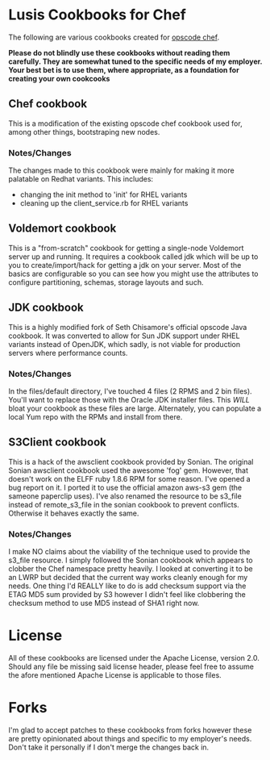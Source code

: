 # Lusis Cookbooks for Chef
The following are various cookbooks created for [opscode chef](http://opscode.com).

**Please do not blindly use these cookbooks without reading them carefully. They are somewhat tuned to the specific needs of my employer. Your best bet is to use them, where appropriate, as a foundation for creating your own cookcooks**

## Chef cookbook
This is a modification of the existing opscode chef cookbook used for, among other things, bootstraping new nodes.

### Notes/Changes
The changes made to this cookbook were mainly for making it more palatable on Redhat variants. This includes:
 * changing the init method to 'init' for RHEL variants
 * cleaning up the client\_service.rb for RHEL variants

## Voldemort cookbook
This is a "from-scratch" cookbook for getting a single-node Voldemort server up and running. It requires a cookbook called jdk which will be up to you to create/import/hack for getting a jdk on your server. Most of the basics are configurable so you can see how you might use the attributes to configure partitioning, schemas, storage layouts and such.

## JDK cookbook
This is a highly modified fork of Seth Chisamore's official opscode Java cookbook. It was converted to allow for Sun JDK support under RHEL variants instead of OpenJDK, which sadly, is not viable for production servers where performance counts.

### Notes/Changes
In the files/default directory, I've touched 4 files (2 RPMS and 2 bin files). You'll want to replace those with the Oracle JDK installer files. This *WILL* bloat your cookbook as these files are large. Alternately, you can populate a local Yum repo with the RPMs and install from there.

## S3Client cookbook
This is a hack of the awsclient cookbook provided by Sonian. The original Sonian awsclient cookbook used the awesome 'fog' gem. However, that doesn't work on the ELFF ruby 1.8.6 RPM for some reason. I've opened a bug report on it. I ported it to use the official amazon aws-s3 gem (the sameone paperclip uses). I've also renamed the resource to be s3\_file instead of remote\_s3\_file in the sonian cookbook to prevent conflicts. Otherwise it behaves exactly the same.

### Notes/Changes
I make NO claims about the viability of the technique used to provide the s3\_file resource. I simply followed the Sonian cookbook which appears to clobber the Chef namespace pretty heavily. I looked at converting it to be an LWRP but decided that the current way works cleanly enough for my needs.
One thing I'd REALLY like to do is add checksum support via the ETAG MD5 sum provided by S3 however I didn't feel like clobbering the checksum method to use MD5 instead of SHA1 right now.

# License
All of these cookbooks are licensed under the Apache License, version 2.0. Should any file be missing said license header, please feel free to assume the afore mentioned Apache License is applicable to those files.

# Forks
I'm glad to accept patches to these cookbooks from forks however these are pretty opinionated about things and specific to my employer's needs. Don't take it personally if I don't merge the changes back in.


